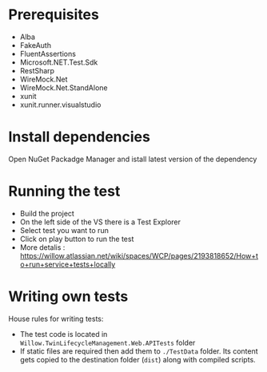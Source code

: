﻿# Prerequisites

- Alba
- FakeAuth
- FluentAssertions
- Microsoft.NET.Test.Sdk
- RestSharp
- WireMock.Net
- WireMock.Net.StandAlone
- xunit
- xunit.runner.visualstudio

# Install dependencies

Open NuGet Packadge Manager and istall latest version of the dependency

# Running the test

- Build the project
- On the left side of the VS there is a Test Explorer
- Select test you want to run
- Click on play button to run the test
- More detalis : https://willow.atlassian.net/wiki/spaces/WCP/pages/2193818652/How+to+run+service+tests+locally

# Writing own tests

House rules for writing tests:
- The test code is located in `Willow.TwinLifecycleManagement.Web.APITests` folder
- If static files are required then add them to `./TestData` folder. Its content gets copied to the destination folder (`dist`) along with compiled scripts.
